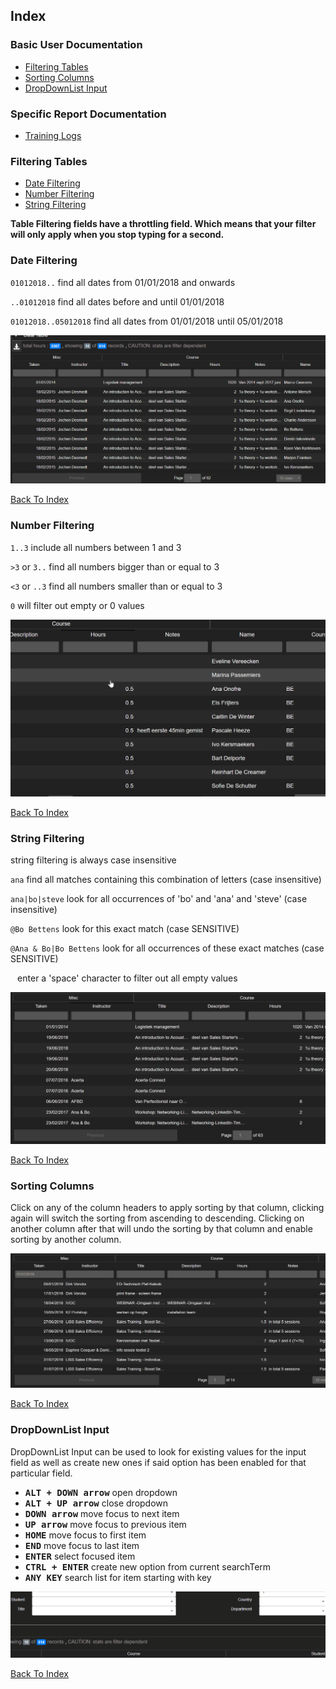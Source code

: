 ## Index

### Basic User Documentation
* [Filtering Tables](#filtering-tables)
* [Sorting Columns](#sorting-columns)
* [DropDownList Input](#dropdownlist-input)

### Specific Report Documentation
* [Training Logs](training_logs.md)

### Filtering Tables

* [Date Filtering](#date-filtering)
* [Number Filtering](#number-filtering)
* [String Filtering](#string-filtering)

**Table Filtering fields have a throttling field. Which means that your filter will only apply when you stop typing for a second.**

### Date Filtering

`01012018..` find all dates from 01/01/2018 and onwards

`..01012018` find all dates before and until 01/01/2018

`01012018..05012018` find all dates from 01/01/2018 until 05/01/2018

![table_filtering_by_date.gif missing](./ASSETS/table_filtering_by_date.gif)

[Back To Index](#index)

### Number Filtering

`1..3` include all numbers between 1 and 3

`>3` or `3..` find all numbers bigger than or equal to 3

`<3` or `..3` find all numbers smaller than or equal to 3

`0` will filter out empty or 0 values

![table_filtering_by_number.gif missing](./ASSETS/table_filtering_by_number.gif)

[Back To Index](#index)

### String Filtering

string filtering is always case insensitive

`ana` find all matches containing this combination of letters (case insensitive)

`ana|bo|steve` look for all occurrences of 'bo' and 'ana' and 'steve' (case insensitive)

`@Bo Bettens` look for this exact match (case SENSITIVE)

`@Ana & Bo|Bo Bettens` look for all occurrences of these exact matches (case SENSITIVE)

` ` enter a 'space' character to filter out all empty values

![table_filtering_by_string.gif missing](./ASSETS/table_filtering_by_string.gif)

[Back To Index](#index)

### Sorting Columns

Click on any of the column headers to apply sorting by that column, clicking again will switch the sorting from ascending to descending.
Clicking on another column after that will undo the sorting by that column and enable sorting by another column.

![table_sorting_columns.gif missing](./ASSETS/table_sorting_columns.gif)

[Back To Index](#index)

### DropDownList Input

DropDownList Input can be used to look for existing values for the input field as well as create new ones if said option has been enabled for that particular field.

* **<kbd>ALT + DOWN arrow<kbd>** open dropdown
* **<kbd>ALT + UP arrow<kbd>** close dropdown
* **<kbd>DOWN arrow<kbd>** move focus to next item
* **<kbd>UP arrow<kbd>** move focus to previous item
* **<kbd>HOME<kbd>** move focus to first item
* **<kbd>END<kbd>** move focus to last item
* **<kbd>ENTER<kbd>** select focused item
* **<kbd>CTRL + ENTER<kbd>** create new option from current searchTerm
* **<kbd>ANY KEY<kbd>** search list for item starting with key

![dropdownlist_input.gif missing](./ASSETS/dropdownlist_input.gif)

[Back To Index](#index)